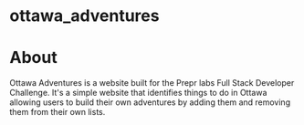 # ottawa_adventures


# **About**
Ottawa Adventures is a website built for the Prepr labs Full Stack Developer Challenge. It's a simple website that identifies things to do in Ottawa allowing users to build their own adventures by adding them and removing them from their own lists. 
